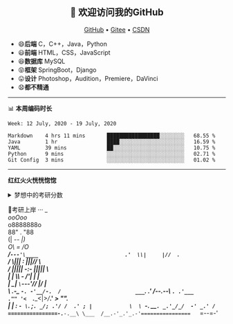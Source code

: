 <h2 align="center">👋 欢迎访问我的GitHub</h2>
<p align="center">
  <a href="https://github.com/eternidad33">GitHub</a> •
  <a href="https://gitee.com/eternidad33">Gitee</a> •
  <a href="https://blog.csdn.net/qq_42907802">CSDN</a>
</p>


- :smile:**后端**  C，C++，Java，Python
- :smiley:**前端** HTML，CSS，JavaScript
- :satisfied:**数据库** MySQL
- :stuck_out_tongue_closed_eyes:**框架** SpringBoot，Django
- :stuck_out_tongue:**设计** Photoshop，Audition，Premiere，DaVinci
- :anguished:**都不精通**

-------

📊 **本周编码时长**

<!--START_SECTION:waka-->
```text
Week: 12 July, 2020 - 19 July, 2020

Markdown    4 hrs 11 mins       █████████████████░░░░░░░░   68.55 % 
Java        1 hr                ████░░░░░░░░░░░░░░░░░░░░░   16.59 % 
YAML        39 mins             ██░░░░░░░░░░░░░░░░░░░░░░░   10.75 % 
Python      9 mins              ░░░░░░░░░░░░░░░░░░░░░░░░░   02.71 % 
Git Config  3 mins              ░░░░░░░░░░░░░░░░░░░░░░░░░   01.02 %
```
<!--END_SECTION:waka-->

-------

**红红火火恍恍惚惚**

<details>
<summary>梦想中的考研分数</summary>

|  科目  | 分数 |
| :----: | :--: |
|  政治  | 100  |
|  英语  | 100  |
|  数学  | 150  |
| 专业课 | 150  |
|  总分  | 500  |

:alien: 哈哈，果然是在做梦
</details>



:pray:考研上岸
···
                                 _                                  
                              _ooOoo_                               
                             o8888888o                              
                             88" . "88                              
                             (| -_- |)                              
                             O\  =  /O                              
                          ____/`---'\____                           
                        .'  \\|     |//  `.                         
                       /  \\|||  :  |||//  \                        
                      /  _||||| -:- |||||_  \                       
                      |   | \\\  -  /'| |   |                       
                      | \_|  `\`---'//  |_/ |                       
                      \  .-\__ `-. -'__/-.  /                       
                    ___`. .'  /--.--\  `. .'___                     
                 ."" '<  `.___\_<|>_/___.' _> \"".                  
                | | :  `- \`. ;`. _/; .'/ /  .' ; |           
                \  \ `-.   \_\_`. _.'_/_/  -' _.' /                 
  ================-.`___`-.__\ \___  /__.-'_.'_.-'================  
                              `=--=-'                          
```
